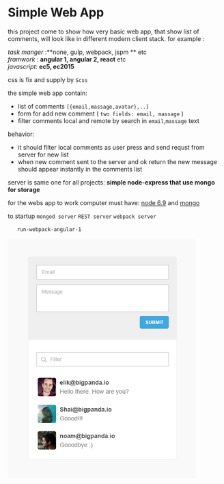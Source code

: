 # Simple Web App

this project come to show how very basic web app, that show list of comments,
 will look like in different modern client stack. for example :  
  
  _task manger_ :**none, gulp, webpack, jspm ** etc  
  _framwork_ : **angular 1, angular 2, react** etc  
  _javascript_: **ec5, ec2015**  
  
 css is fix and supply by `Scss` 
  
  
the simple web app contain:
  * list of comments `[{email,massage,avatar},..]`
  * form for add new comment ( `two fields: email, massage` )
  * filter comments local and remote by search in  `email`,`massage` text

behavior:  
  * it should filter local comments as user press and send requst from server for new list  
  * when new comment sent to the server and ok return the new message should appear instantly in the comments list
   
server is same one for all projects: 
**simple node-express that use mongo for storage**

for the webs app to work computer must have:
[node 6.9](https://nodejs.org/dist/v6.9.1/node-v6.9.1-x64.msi) and
[mongo](https://www.mongodb.com/download-center?jmp=docs&_ga=1.55067691.1845113226.1478469911#community)

    
to startup `mongod server` `REST server` `webpack server`    
```cmd
   run-webpack-angular-1
```

![privew](/asset/preview.jpg)
